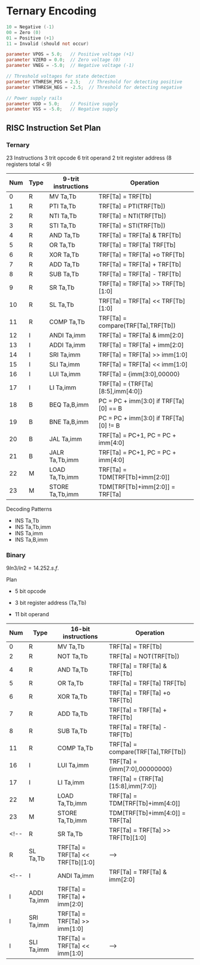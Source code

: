 # Ternary Encoding

```verilog
10 = Negative (-1)
00 = Zero (0)
01 = Positive (+1)
11 = Invalid (should not occur)
```

```verilog
parameter VPOS = 5.0;   // Positive voltage (+1)
parameter VZERO = 0.0;  // Zero voltage (0)
parameter VNEG = -5.0;  // Negative voltage (-1)

// Threshold voltages for state detection
parameter VTHRESH_POS = 2.5;   // Threshold for detecting positive
parameter VTHRESH_NEG = -2.5;  // Threshold for detecting negative

// Power supply rails
parameter VDD = 5.0;    // Positive supply
parameter VSS = -5.0;   // Negative supply
```

## RISC Instruction Set Plan

### Ternary

23 Instructions
3 trit opcode
6 trit operand
2 trit register address (8 registers total < 9)

| Num | Type | 9-trit instructions | Operation |
| --- | ---- | ------------------- | --------- |
| 0 | R | MV Ta,Tb | TRF[Ta] = TRF[Tb] |
| 1 | R | PTI Ta,Tb | TRF[Ta] = PTI(TRF[Tb]) |
| 2 | R | NTI Ta,Tb | TRF[Ta] = NTI(TRF[Tb]) |
| 3 | R | STI Ta,Tb | TRF[Ta] = STI(TRF[Tb]) |
| 4 | R | AND Ta,Tb | TRF[Ta] = TRF[Ta] & TRF[Tb] |
| 5 | R | OR Ta,Tb | TRF[Ta] = TRF[Ta]  TRF[Tb] |
| 6 | R | XOR Ta,Tb | TRF[Ta] = TRF[Ta] +o TRF[Tb] |
| 7 | R | ADD Ta,Tb | TRF[Ta] = TRF[Ta] + TRF[Tb] |
| 8 | R | SUB Ta,Tb | TRF[Ta] = TRF[Ta] - TRF[Tb] |
| 9 | R | SR Ta,Tb | TRF[Ta] = TRF[Ta] >> TRF[Tb][1:0] |
| 10 | R | SL Ta,Tb | TRF[Ta] = TRF[Ta] << TRF[Tb][1:0] |
| 11 | R | COMP Ta,Tb | TRF[Ta] = compare(TRF[Ta],TRF[Tb]) |
| 12 | I | ANDI Ta,imm | TRF[Ta] = TRF[Ta] & imm[2:0] |
| 13 | I | ADDI Ta,imm | TRF[Ta] = TRF[Ta] + imm[2:0] |
| 14 | I | SRI Ta,imm | TRF[Ta] = TRF[Ta] >> imm[1:0] |
| 15 | I | SLI Ta,imm | TRF[Ta] = TRF[Ta] << imm[1:0] |
| 16 | I | LUI Ta,imm | TRF[Ta] = {imm[3:0],00000} |
| 17 | I | LI Ta,imm | TRF[Ta] = {TRF[Ta][8:5],imm[4:0]} |
| 18 | B | BEQ Ta,B,imm | PC = PC + imm[3:0] if TRF[Ta][0] == B |
| 19 | B | BNE Ta,B,imm | PC = PC + imm[3:0] if TRF[Ta][0] != B |
| 20 | B | JAL Ta,imm | TRF[Ta] = PC+1, PC = PC + imm[4:0] |
| 21 | B | JALR Ta,Tb,imm | TRF[Ta] = PC+1, PC = PC + imm[4:0] |
| 22 | M | LOAD Ta,Tb,imm | TRF[Ta] = TDM[TRF[Tb]+imm[2:0]] | How is there space for opcode (3) + 2x Register Address (4) + Imm (3) within 9 trits?
| 23 | M | STORE Ta,Tb,imm | TDM[TRF[Tb]+imm[2:0]] = TRF[Ta] |

Decoding Patterns
- INS Ta,Tb
- INS Ta,Tb,imm
- INS Ta,imm
- INS Ta,B,imm

### Binary

$9ln3/ln2 = 14.25 2.s.f.$

Plan
- 5 bit opcode
- 3 bit register address (Ta,Tb)

- 11 bit operand

| Num | Type | 16-bit instructions | Operation |
| --- | ---- | ------------------- | --------- |
| 0 | R | MV Ta,Tb | TRF[Ta] = TRF[Tb] |
| 2 | R | NOT Ta,Tb | TRF[Ta] = NOT(TRF[Tb]) |
| 4 | R | AND Ta,Tb | TRF[Ta] = TRF[Ta] & TRF[Tb] |
| 5 | R | OR Ta,Tb | TRF[Ta] = TRF[Ta]  TRF[Tb] |
| 6 | R | XOR Ta,Tb | TRF[Ta] = TRF[Ta] +o TRF[Tb] |
| 7 | R | ADD Ta,Tb | TRF[Ta] = TRF[Ta] + TRF[Tb] |
| 8 | R | SUB Ta,Tb | TRF[Ta] = TRF[Ta] - TRF[Tb] |
| 11 | R | COMP Ta,Tb | TRF[Ta] = compare(TRF[Ta],TRF[Tb]) |
| 16 | I | LUI Ta,imm | TRF[Ta] = {imm[7:0],00000000} |
| 17 | I | LI Ta,imm | TRF[Ta] = {TRF[Ta][15:8],imm[7:0]} |
| 22 | M | LOAD Ta,Tb,imm | TRF[Ta] = TDM[TRF[Tb]+imm[4:0]] |
| 23 | M | STORE Ta,Tb,imm | TDM[TRF[Tb]+imm[4:0]] = TRF[Ta] |
<!-- | R | SR Ta,Tb | TRF[Ta] = TRF[Ta] >> TRF[Tb][1:0] |
| R | SL Ta,Tb | TRF[Ta] = TRF[Ta] << TRF[Tb][1:0] | -->
<!-- | I | ANDI Ta,imm | TRF[Ta] = TRF[Ta] & imm[2:0] |
| I | ADDI Ta,imm | TRF[Ta] = TRF[Ta] + imm[2:0] |
| I | SRI Ta,imm | TRF[Ta] = TRF[Ta] >> imm[1:0] |
| I | SLI Ta,imm | TRF[Ta] = TRF[Ta] << imm[1:0] | -->


